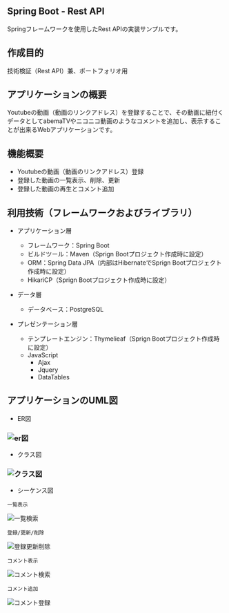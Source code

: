 ## Spring Boot - Rest API

Springフレームワークを使用したRest APIの実装サンプルです。

## 作成目的
技術検証（Rest API）兼、ポートフォリオ用

## アプリケーションの概要
Youtubeの動画（動画のリンクアドレス）を登録することで、その動画に紐付くデータとしてabemaTVやニコニコ動画のようなコメントを追加し、表示することが出来るWebアプリケーションです。

## 機能概要
- Youtubeの動画（動画のリンクアドレス）登録
- 登録した動画の一覧表示、削除、更新
- 登録した動画の再生とコメント追加

## 利用技術（フレームワークおよびライブラリ）
- アプリケーション層
    - フレームワーク：Spring Boot
    - ビルドツール：Maven（Sprign Bootプロジェクト作成時に設定）
    - ORM：Spring Data JPA（内部はHibernateでSprign Bootプロジェクト作成時に設定）
    - HikariCP（Sprign Bootプロジェクト作成時に設定）

- データ層
    - データベース：PostgreSQL

- プレゼンテーション層
    - テンプレートエンジン：Thymelieaf（Sprign Bootプロジェクト作成時に設定）
    - JavaScript
        - Ajax
        - Jquery
        - DataTables

## アプリケーションのUML図
- ER図
### ![er図](https://user-images.githubusercontent.com/64893747/81170565-df934c80-8fd5-11ea-9e19-eb17e9d1ab3d.jpg)

- クラス図
### ![クラス図](https://user-images.githubusercontent.com/64893747/81170954-8c6dc980-8fd6-11ea-9c66-774108400552.jpg)

- シーケンス図
```
一覧表示
```
![一覧検索](https://user-images.githubusercontent.com/64893747/81171927-3f8af280-8fd8-11ea-885c-9718fc874622.jpg)
```
登録/更新/削除
```
![登録更新削除](https://user-images.githubusercontent.com/64893747/81171928-3f8af280-8fd8-11ea-974b-c4e79dec224e.jpg)
```
コメント表示
```
![コメント検索](https://user-images.githubusercontent.com/64893747/81171924-3dc12f00-8fd8-11ea-924a-284e5b6be4a8.jpg)
```
コメント追加
```
![コメント登録](https://user-images.githubusercontent.com/64893747/81171926-3ef25c00-8fd8-11ea-8878-3b68e06fe4d4.jpg)
